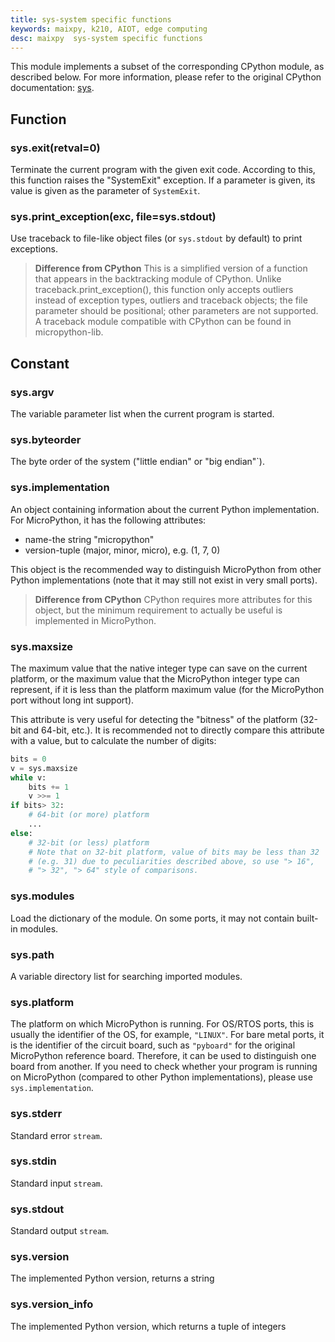 ```yaml
---
title: sys-system specific functions
keywords: maixpy, k210, AIOT, edge computing
desc: maixpy  sys-system specific functions
---
```




This module implements a subset of the corresponding CPython module, as described below. For more information, please refer to the original CPython documentation: [sys](https://docs.python.org/3.5/library/sys.html#module-sys).

## Function

### sys.exit(retval=0)

Terminate the current program with the given exit code. According to this, this function raises the "SystemExit" exception. If a parameter is given, its value is given as the parameter of `SystemExit`.

### sys.print_exception(exc, file=sys.stdout)

Use traceback to file-like object files (or `sys.stdout` by default) to print exceptions.

> **Difference from CPython**
> This is a simplified version of a function that appears in the backtracking module of CPython. Unlike traceback.print_exception(), this function only accepts outliers instead of exception types, outliers and traceback objects; the file parameter should be positional; other parameters are not supported. A traceback module compatible with CPython can be found in micropython-lib.

## Constant

### sys.argv

The variable parameter list when the current program is started.

### sys.byteorder

The byte order of the system ("little endian" or "big endian"`).

### sys.implementation

An object containing information about the current Python implementation. For MicroPython, it has the following attributes:

* name-the string "micropython"
* version-tuple (major, minor, micro), e.g. (1, 7, 0)

This object is the recommended way to distinguish MicroPython from other Python implementations (note that it may still not exist in very small ports).

> **Difference from CPython**
> CPython requires more attributes for this object, but the minimum requirement to actually be useful is implemented in MicroPython.

### sys.maxsize

The maximum value that the native integer type can save on the current platform, or the maximum value that the MicroPython integer type can represent, if it is less than the platform maximum value (for the MicroPython port without long int support).

This attribute is very useful for detecting the "bitness" of the platform (32-bit and 64-bit, etc.). It is recommended not to directly compare this attribute with a value, but to calculate the number of digits:

```python
bits = 0
v = sys.maxsize
while v:
    bits += 1
    v >>= 1
if bits> 32:
    # 64-bit (or more) platform
    ...
else:
    # 32-bit (or less) platform
    # Note that on 32-bit platform, value of bits may be less than 32
    # (e.g. 31) due to peculiarities described above, so use "> 16",
    # "> 32", "> 64" style of comparisons.
```

### sys.modules

Load the dictionary of the module. On some ports, it may not contain built-in modules.

### sys.path

A variable directory list for searching imported modules.

### sys.platform

The platform on which MicroPython is running. For OS/RTOS ports, this is usually the identifier of the OS, for example, `"LINUX"`. For bare metal ports, it is the identifier of the circuit board, such as `"pyboard"` for the original MicroPython reference board. Therefore, it can be used to distinguish one board from another. If you need to check whether your program is running on MicroPython (compared to other Python implementations), please use `sys.implementation`.

### sys.stderr

Standard error `stream`.

### sys.stdin

Standard input `stream`.

### sys.stdout

Standard output `stream`.

### sys.version

The implemented Python version, returns a string

### sys.version_info

The implemented Python version, which returns a tuple of integers
